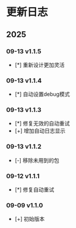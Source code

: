 # 更新日志

## 2025

### 09-13 v1.1.5

- [*] 重新设计更加灵活

### 09-13 v1.1.4

- [*] 自动设置debug模式

### 09-13 v1.1.3

- [*] 修复无效的自动重试
- [+] 增加自动日志显示

### 09-13 v1.1.2

- [-] 移除未用到的包

### 09-12 v1.1.1

- [*] 修复自动重试

### 09-09 v1.1.0

- [+] 初始版本
